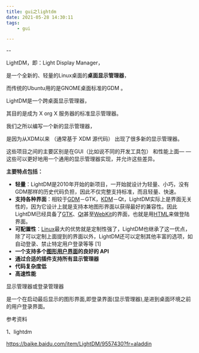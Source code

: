 ```yaml
---
title: gui之lightdm
date: 2021-05-28 14:30:11
tags:
	- gui

---
```


--

LightDM，即：Light Display Manager，

是一个全新的、轻量的Linux桌面的**桌面显示管理器**，

而传统的Ubuntu用的是GNOME桌面标准的GDM 。

 LightDM是一个跨桌面显示管理器，

其目的是成为 X org X 服务器的标准显示管理器。

我们之所以编写一个新的显示管理器，

是因为从XDM以来 （通常基于 XDM 源代码） 出现了很多新的显示管理器。

这些项目之间的主要区别是在GUI（比如说不同的开发工具包） 和性能上面— — 这些可以更好地用一个通用的显示管理器实现，并允许这些差异。

**主要特点包括：**

- **轻量**：LightDM是2010年开始的新项目，一开始就设计为轻量、小巧，没有GDM那样的历史代码负担，因此不仅完整支持标准，而且轻量、快速。
- **支持各种界面**：相较于[GDM](https://baike.baidu.com/item/GDM/4597441)－GTK，[KDM](https://baike.baidu.com/item/KDM)－Qt，LightDM实际上是界面无关性的，因为它设计上就是支持本地图形界面以获得最好的兼容性。因此LightDM已经具备了[GTK](https://baike.baidu.com/item/GTK/3138659)、[Qt](https://baike.baidu.com/item/Qt/451743)甚至[WebKit](https://baike.baidu.com/item/WebKit/1467841)的界面，也就是用[HTML](https://baike.baidu.com/item/HTML/97049)来做登陆界面。
- **可配置性**：[Linux](https://baike.baidu.com/item/Linux/27050)最大的优势就是定制性强了，LightDM也继承了这一优点，除了可以定制上面提到的界面以外，LightDM还可以定制其他丰富的选项，如自动登录、禁止特定用户登录等等 [1] 
- **一个支持多个[图形用户界面](https://baike.baidu.com/item/图形用户界面/3352324)的良好的 API**
- **通过合适的插件支持所有显示管理器**
- **代码复杂度低**
- **高速性能**



显示管理器或登录管理器

是一个在启动最后显示的图形界面,即登录界面(显示管理器),是进到桌面环境之前的用户登录界面。





参考资料

1、lightdm

https://baike.baidu.com/item/LightDM/9557430?fr=aladdin